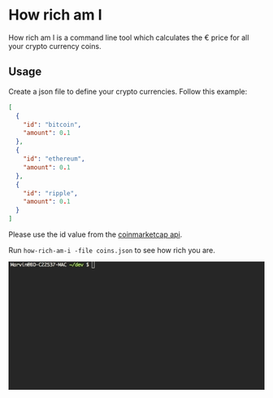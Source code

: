 # How rich am I

How rich am I is a command line tool which calculates the € price for all your crypto currency coins.

## Usage

Create a json file to define your crypto currencies. Follow this example:

```json
[
  {
    "id": "bitcoin",
    "amount": 0.1
  },
  {
    "id": "ethereum",
    "amount": 0.1
  },
  {
    "id": "ripple",
    "amount": 0.1
  }
]
```

Please use the id value from the [coinmarketcap api](https://api.coinmarketcap.com/v1/ticker/).

Run `how-rich-am-i -file coins.json` to see how rich you are.

![Animation: How to use how-rich-am-i](example.gif)

